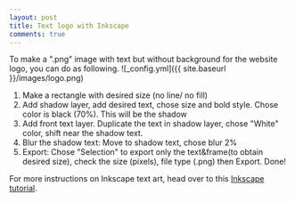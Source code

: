 ```yaml
---
layout: post
title: Text logo with Inkscape
comments: true
---
```


To make a ".png" image with text but without background for the website logo, you can do as following.
![_config.yml]({{ site.baseurl }}/images/logo.png)


1. Make a rectangle with desired size (no line/ no fill)
2. Add shadow layer, add desired text, chose size and bold style. Chose color is black (70%). This will be the shadow
3. Add front text layer. Duplicate the text in shadow layer, chose "White" color, shift near the shadow text.
4. Blur the shadow text: Move to shadow text, chose blur 2%
5. Export: Chose "Selection" to export only the text&frame(to obtain desired size), check the size (pixels), file
type (.png) then Export. Done!

For more instructions on Inkscape text art, head over to this [Inkscape tutorial](http://art.vinayraikar.com/2007/08/text-effects-using-inkscape-in-15.html).